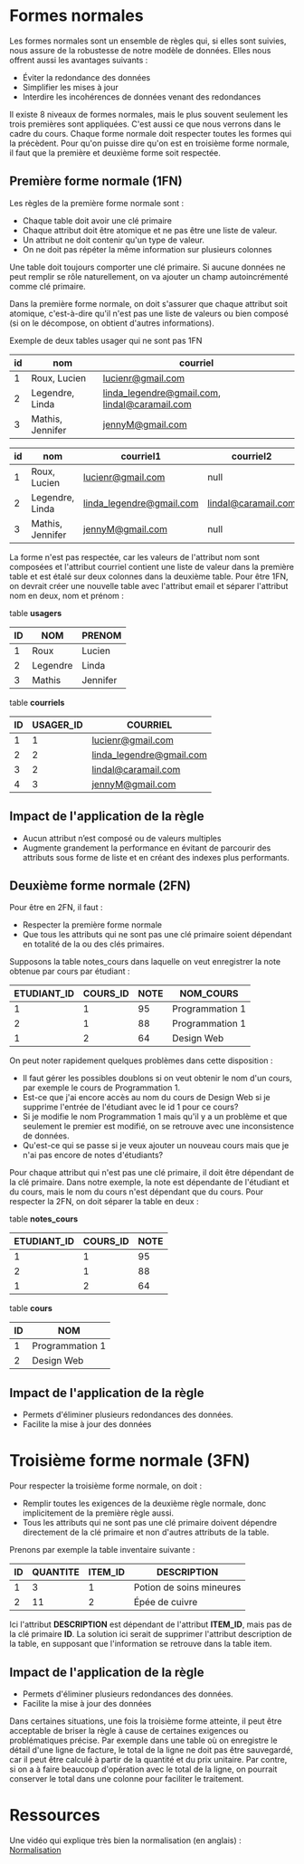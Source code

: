 # Formes normales

Les formes normales sont un ensemble de règles qui, si elles sont suivies, nous assure de la robustesse de notre modèle de données. Elles nous offrent aussi les avantages suivants :

- Éviter la redondance des données
- Simplifier les mises à jour
- Interdire les incohérences de données venant des redondances

Il existe 8 niveaux de formes normales, mais le plus souvent seulement les trois premières sont appliquées. C'est aussi ce que nous verrons dans le cadre du cours. Chaque forme normale doit respecter toutes les formes qui la précèdent. Pour qu'on puisse dire qu'on est en troisième forme normale, il faut que la première et deuxième forme soit respectée.

## Première forme normale (1FN)

Les règles de la première forme normale sont :

- Chaque table doit avoir une clé primaire
- Chaque attribut doit être atomique et ne pas être une liste de valeur.
- Un attribut ne doit contenir qu'un type de valeur.
- On ne doit pas répéter la même information sur plusieurs colonnes

Une table doit toujours comporter une clé primaire. Si aucune données ne peut remplir se rôle naturellement, on va ajouter un champ autoincrémenté comme clé primaire.

Dans la première forme normale, on doit s'assurer que chaque attribut soit atomique, c'est-à-dire qu'il n'est pas une liste de valeurs ou bien composé (si on le décompose, on obtient d'autres informations).

Exemple de deux tables usager qui ne sont pas 1FN

| id | nom                 | courriel                                      |
|----|---------------------|--------------------------------------------|
| 1  | Roux, Lucien  | lucienr@gmail.com                   |
| 2  | Legendre, Linda   | linda_legendre@gmail.com, lindal@caramail.com |
| 3  | Mathis, Jennifer    | jennyM@gmail.com                           |

| id | nom                 | courriel1                 | courriel2                              |
|----|---------------------|------------------------|-------------------------------------|
| 1  | Roux, Lucien  | lucienr@gmail.com | null                                |
| 2  | Legendre, Linda   | linda_legendre@gmail.com         | lindal@caramail.com       |
| 3  | Mathis, Jennifer    | jennyM@gmail.com       | null                                |

La forme n'est pas respectée, car les valeurs de l'attribut nom sont composées et l'attribut courriel contient une liste de valeur dans la première table et est étalé sur deux colonnes dans la deuxième table. Pour être 1FN, on devrait créer une nouvelle table avec l'attribut email et séparer l'attribut nom en deux, nom et prénom :

table __usagers__

| ID | NOM        | PRENOM   |
|----|------------|----------|
| 1  | Roux  | Lucien  |
| 2  | Legendre  | Linda   |
| 3  | Mathis     | Jennifer |

table __courriels__

| ID | USAGER_ID | COURRIEL                            |
|----|-----------|----------------------------------|
| 1  | 1         | lucienr@gmail.com         |
| 2  | 2         | linda_legendre@gmail.com                   |
| 3  | 2         | lindal@caramail.com     |
| 4  | 3         | jennyM@gmail.com                 |


## Impact de l'application de la règle

- Aucun attribut n’est composé ou de valeurs multiples
- Augmente grandement la performance en évitant de parcourir des attributs sous forme de liste et en créant des indexes plus performants.

## Deuxième forme normale (2FN)

Pour être en 2FN, il faut :

- Respecter la première forme normale
- Que tous les attributs qui ne sont pas une clé primaire soient dépendant en totalité de la ou des clés primaires.

Supposons la table notes_cours dans laquelle on veut enregistrer la note obtenue par cours par étudiant :

| ETUDIANT_ID | COURS_ID | NOTE | NOM_COURS         |
|-------------|----------|------|------------------|
| 1           | 1        | 95   | Programmation 1  |
| 2           | 1        | 88   | Programmation 1  |
| 1           | 2        | 64   | Design Web       |

On peut noter rapidement quelques problèmes dans cette disposition :

- Il faut gérer les possibles doublons si on veut obtenir le nom d'un cours, par exemple le cours de Programmation 1.
- Est-ce que j'ai encore accès au nom du cours de Design Web si je supprime l'entrée de l'étudiant avec le id 1 pour ce cours?
- Si je modifie le nom Programmation 1 mais qu'il y a un problème et que seulement le premier est modifié, on se retrouve avec une inconsistence de données.
- Qu'est-ce qui se passe si je veux ajouter un nouveau cours mais que je n'ai pas encore de notes d'étudiants?

Pour chaque attribut qui n'est pas une clé primaire, il doit être dépendant de la clé primaire. Dans notre exemple, la note est dépendante de l'étudiant et du cours, mais le nom du cours n'est dépendant que du cours. Pour respecter la 2FN, on doit séparer la table en deux :

table __notes_cours__

| ETUDIANT_ID | COURS_ID | NOTE |
|-------------|----------|------|
| 1           | 1        | 95   |
| 2           | 1        | 88   |
| 1           | 2        | 64   |

table __cours__

| ID | NOM              |
|----|-----------------|
| 1  | Programmation 1 |
| 2  | Design Web      |

## Impact de l'application de la règle

- Permets d'éliminer plusieurs redondances des données.
- Facilite la mise à jour des données

# Troisième forme normale (3FN)

Pour respecter la troisième forme normale, on doit :

- Remplir toutes les exigences de la deuxième règle normale, donc implicitement de la première règle aussi.
- Tous les attributs qui ne sont pas une clé primaire doivent dépendre directement de la clé primaire et non d'autres attributs de la table.

Prenons par exemple la table inventaire suivante :  

| ID | QUANTITE | ITEM_ID | DESCRIPTION             |
|----|----------|---------|-------------------------|
| 1  | 3        | 1       | Potion de soins mineures |
| 2  | 11       | 2       | Épée de cuivre           |

Ici l'attribut __DESCRIPTION__ est dépendant de l'attribut __ITEM_ID__, mais pas de la clé primaire __ID__. La solution ici serait de supprimer l'attribut description de la table, en supposant que l'information se retrouve dans la table item.

## Impact de l'application de la règle

- Permets d'éliminer plusieurs redondances des données.
- Facilite la mise à jour des données

Dans certaines situations, une fois la troisième forme atteinte, il peut être acceptable de briser la règle à cause de certaines exigences ou problématiques précise. Par exemple dans une table où on enregistre le détail d'une ligne de facture, le total de la ligne ne doit pas être sauvegardé, car il peut être calculé à partir de la quantité et du prix unitaire. Par contre, si on a à faire beaucoup d'opération avec le total de la ligne, on pourrait conserver le total dans une colonne pour faciliter le traitement.

# Ressources

Une vidéo qui explique très bien la normalisation (en anglais) : [Normalisation](https://youtu.be/GFQaEYEc8_8)
